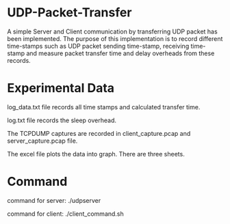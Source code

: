 UDP-Packet-Transfer
===================

A simple Server and Client communication by transferring UDP packet has been implemented. The purpose of this implementation is to record different time-stamps such as UDP packet sending time-stamp, receiving time-stamp and measure packet transfer time and delay overheads from these records.

Experimental Data
===================

log_data.txt file records all time stamps and calculated transfer time.

log.txt file records the sleep overhead.

The TCPDUMP captures are recorded in client_capture.pcap and server_capture.pcap file.

The excel file plots the data into graph. There are three sheets.

Command
==================

command for server: ./udpserver

command for client: ./client_command.sh
